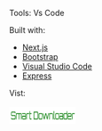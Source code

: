 Tools: Vs Code

Built with:
* [Next.js](https://nextjs.org/)
* [Bootstrap](https://getbootstrap.com)
* [Visual Studio Code](https://code.visualstudio.com/)
* [Express](https://expressjs.com/)

Vist:<br><br>
<a href="https://uxair-smartdownloader.herokuapp.com/" target="blank"><img align="center" src="https://raw.githubusercontent.com/uxairishere/Smart-Downloader/main/downloadbutton.jpg" alt="gautamkrishnar" height="30" width="120" /></a>
